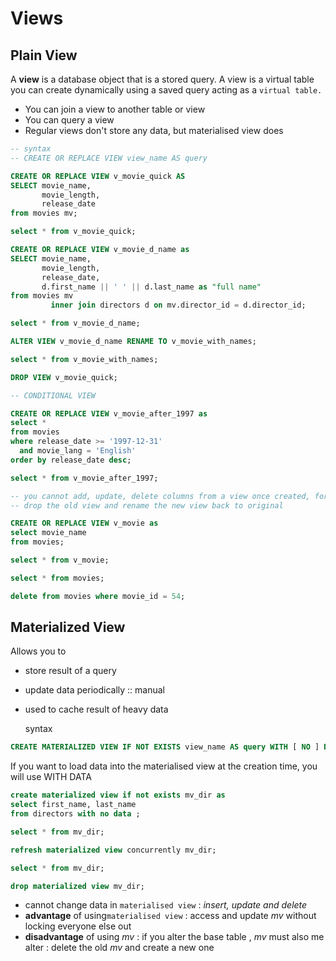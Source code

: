 # Views

## Plain View

A **view** is a database object that is a stored query. A view is a virtual table you can create dynamically using a saved query acting as a `virtual table.`

* You can join a view to another table or view
* You can query a view
* Regular views don't store any data, but materialised view does

```sql
-- syntax
-- CREATE OR REPLACE VIEW view_name AS query

CREATE OR REPLACE VIEW v_movie_quick AS
SELECT movie_name,
       movie_length,
       release_date
from movies mv;

select * from v_movie_quick;

CREATE OR REPLACE VIEW v_movie_d_name as
SELECT movie_name,
       movie_length,
       release_date,
       d.first_name || ' ' || d.last_name as "full name"
from movies mv
         inner join directors d on mv.director_id = d.director_id;

select * from v_movie_d_name;

ALTER VIEW v_movie_d_name RENAME TO v_movie_with_names;

select * from v_movie_with_names;

DROP VIEW v_movie_quick;

-- CONDITIONAL VIEW

CREATE OR REPLACE VIEW v_movie_after_1997 as
select *
from movies
where release_date >= '1997-12-31'
  and movie_lang = 'English'
order by release_date desc;

select * from v_movie_after_1997;

-- you cannot add, update, delete columns from a view once created, for that create a new view
-- drop the old view and rename the new view back to original

CREATE OR REPLACE VIEW v_movie as
select movie_name
from movies;

select * from v_movie;

select * from movies;

delete from movies where movie_id = 54;
```

## Materialized View

Allows you to

* store result of a query
* update data periodically :: manual
* used to cache result of heavy data

  syntax

```sql
CREATE MATERIALIZED VIEW IF NOT EXISTS view_name AS query WITH [ NO ] DATA;
```

If you want to load data into the materialised view at the creation time, you will use WITH DATA

```sql
create materialized view if not exists mv_dir as
select first_name, last_name
from directors with no data ;

select * from mv_dir;

refresh materialized view concurrently mv_dir;

select * from mv_dir;

drop materialized view mv_dir;
```

* cannot change data in `materialised view` : _insert, update and delete_ 
* **advantage** of using`materialised view` : access and update _mv_ without locking everyone else out 
* **disadvantage** of using _mv_ : if you alter the base table , _mv_ must also me alter : delete the old _mv_ and create a new one

